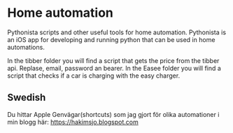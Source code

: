 # Home automation

Pythonista scripts and other useful tools for home automation. Pythonista is an iOS app for developing and running python that can be used in home automations.

In the tibber folder you will find a script that gets the price from the tibber api. Replase, email, password an bearer.
In the Easee folder you will find a script that checks if a car is charging with the easy charger.

## Swedish

Du hittar Apple Genvägar(shortcuts) som jag gjort för olika automationer i min blogg här: https://hakimsjo.blogspot.com
